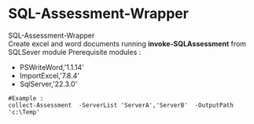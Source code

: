 # SQL-Assessment-Wrapper
SQL-Assessment-Wrapper<Br>
Create excel and word documents running <B>invoke-SQLAssessment</B> from SQLSever module 
Prerequisite modules : <BR>
+ PSWriteWord,'1.1.14'
+ ImportExcel,'7.8.4' 
+ SqlServer,'22.3.0'

````Powerhell
#Example :
collect-Assessment  -ServerList 'ServerA','ServerB'  -OutputPath 'c:\Temp'
````


